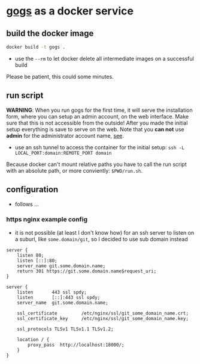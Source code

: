 # [gogs](http://gogs.io) as a docker service

## build the docker image

```sh
docker build -t gogs .
```

- use the `--rm` to let docker delete all intermediate images on a successful build

Please be patient, this could some minutes.

## run script

**WARNING**: When you run gogs for the first time, it will serve the installation form, where you can setup an admin account, on the web interface. Make sure that this is not accessible from the outside! After you made the initial setup everything is save to serve on the web. Note that you **can not** use **admin** for the administrator account name, [see](http://gogs.io/docs/intro/troubleshooting.html#form-validation).

- use an ssh tunnel to access the container for the initial setup: `ssh -L LOCAL_PORT:domain:REMOTE_PORT domain`

Because docker can't mount relative paths you have to call the run script with an absolute path, or more conviently: `$PWD/run.sh`.

## configuration

- follows ...

### https nginx example config

- it is not possible (at least I don't know how) for an ssh server to listen on a suburl, like `some.domain/git`, so I decided to use sub domain instead

```nginx
server {
    listen 80;
    listen [::]:80;
    server_name git.some.domain.name;
    return 301 https://git.some.domain.name$request_uri;
}

server {
    listen       443 ssl spdy;
    listen       [::]:443 ssl spdy;
    server_name  git.some.domain.name;

    ssl_certificate         /etc/nginx/ssl/git_some_domain_name.crt;
    ssl_certificate_key     /etc/nginx/ssl/git_some_domain_name.key;

    ssl_protocols TLSv1 TLSv1.1 TLSv1.2;

    location / {
        proxy_pass  http://localhost:18000/;
    }
}
```
